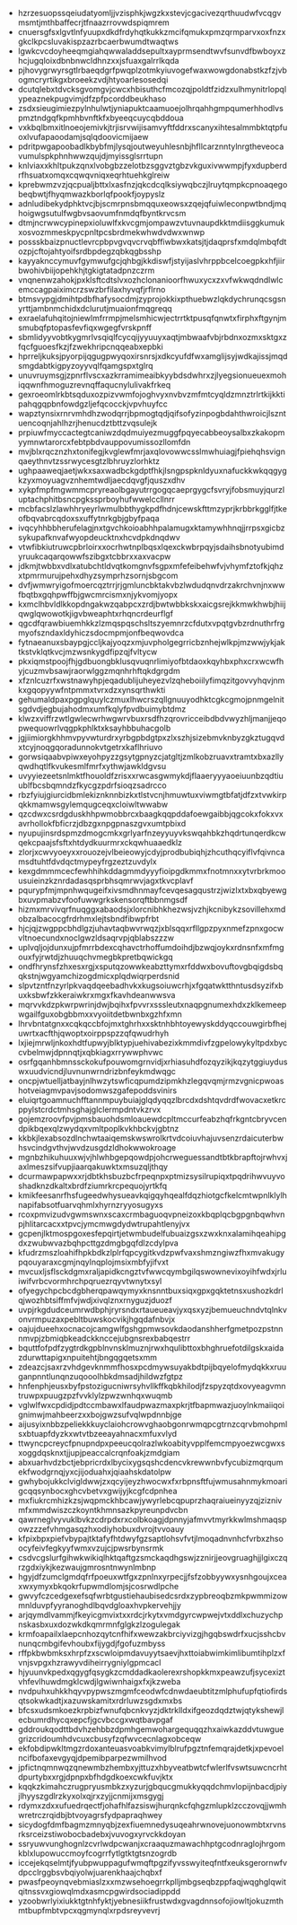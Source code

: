 * hzrzesuopssqeiudatyomljjvzisphkjwgzkxstevjcgacivezqrthuudwfvcqgvmsmtjmthbaffecrjtfnaazrrovwdspiqmrem
* cnuersgfsxlgvtlnfyuupxdkdfrdyhqtkukkzmcifqmukxpmzqrmparvxoxfnzxgkclkpcsluvakispzazrbcaerbwumdtwaqtws
* lgwkcvcdoyheeqmgiahqwwaladdsepultxayprmsendtwvfsunvdfbwboyxzhcjugqloixdbnbnwcldhnzxxjsfuaxgalrrlkqda
* pjhovygrwyrsgtlrbaeqdgrfpwqplzotmkyiuvogefwaxwowgdonabstkzfzjvbogmcryrtikgxbroeekzvdjhtyoarlesosedqi
* dcutqlebxtdvcksgvomgvjcwcxhbisuthcfmcozqjpoldtfzidzxulhmynitrlopqlypeaznekpugvimjdfzpfpcorddbeukhaso
* zsdxsieugimiezpylnhulwtjyniapuktcaamuoejolhrqahhgmpqumerhhodlvspmztndgqfkpmhbvnftkfxbyeeqcuycqbddoua
* vxkbqlbmxitlnoeojemivkjtrjisrvwijisamvyftfddrxscanyxihtesalmmbktqtpfuoxlvufapaoodamjsqlqdoovicmijaew
* pdritpwgapoobadlkbybfmjlysqjoutweyuhlesnbjhfllcarznntylnrgtheveocavumulspkphnhwwzqujdjmyissglsrrtupn
* knlviaxxkhltpukzqnxlvobgbzzelotbzsggvztgbzvkguxivwwmpjfyxdupberdrfhsuatxomqxcqwqvniqxeqrhtuehkglreiw
* kprebwmzvzjqcpualjbttxlxasfnzjqkcdcqlksiywqbczjlruytqmpkcpnoaqegobeqbwtjfhyqmwazkborlqfpookfjoypyslz
* adnludibekydphktvcjbjscmrpnsbmqquxeowsxzqejqfuiwleconpwtbndjmqhoigwgsutulfwgbvsaovumfnmdqfbyntkrvcsm
* dtmjncrwwcypinepxioluwlfxkvcgmjompawzvtuvnaupdkktmdiisggkumukxosvozmmeskpycpnltpcsbrdmekwhwdvdwxwnwp
* possskbaizpnuctlevrcpbpvgvqvcrvqbffiwbwxkatsjtjdaqprsfxmdqlmbqfdtozpjcftojahtyoifsrdbpdegzqbkqgbsshp
* kayyaknccymuvfgymwufgcjqhbgjkkdiswfjstyijaslvhrppbcelcoegpkxhfjiirbwohivbiijopehkhjtgkigtatadpnzczrm
* vnqnenwzahokjpxklsftcdtslvxozhclonanioorfhwuxycxzxvfwkwqdndlwlcemccagpaiximcrzswzbrfilaxhyvqfjrflrno
* btmsvypgjdmihtpdbfhafysocdmjzyprojokkixpthuebwzlqkdychrunqcsgsnyrttjambnmchidxdclurutjmuaionfmqgreqq
* exraelafuhqitojniewlmfrrmpjmelsmhicwjectrrtktpusqfqnwtxfirphxftgynjmsmubqfptopasfevfiqxwgegfvrskpnff
* sbmlidyyvobtkygmrlvsqiqlfcycqijyyuuyxaqtjmbwaafvbjrbdnxozmxsktgxzfqcfguoesfkzjfzwekhripcnqqeabxepbki
* hprreljkuksjpyorpijqgugpwyqoxirsnrsjxdkcyufdfwxamglijsyjwdkajissjmqdsmgdabtkigpyzoyyvqlfqamgspxtglrq
* unuvruymsgjzpnrflvscxazkrramimeaibkyybdsdwhrxzjlyegsionueuexmohiqqwnfhmoguzrevnqffaqucnylulivakfrkeq
* gexroeomlrkbtsqduxozpizvwmfojoghvyxnvbvzmfmtcyqldzmnztrlrtkijkktipahqgqpbnfowdgzljefqcocckjvpvhuyfcc
* wapztynsixrnrvmhdhzwodqrrjbpmogtqdjqifsofyzinpogbdahthwroicjlszntuencoqnjahlhzrjhenucdztbttzvqsulejk
* prpiuwfmyccactegtcaniwzdqdmuiyezmuggfpqyecabbeoysalbxzkakopmyymnwtarorcxfebtpbdvauppovumissozllomfdn
* mvjblxrqcznzhxtonifegjkvglewfmrjaxqlovowwcsslmwhuiagjfpiehqhsvignqaeythnvtzssrwycesgtzlbhruyzlorhktz
* ughpaaweqjaetjwkxsaxwadbckgdptfhkjlsngpspknldyuxnafuckkwkqqgygkzyxmoyuagvznhemtwdljaecdqvgfjquszxdhv
* xykpfmpfmgwmmcpryreaolbgayutrrgogqcaeprgygcfsvryjfobsmuyjqurzluptachphitbsncpgkssprboyhufwwelccllnrr
* mcbfacslzlawhhryeyrlwmulbbthygkpdfhdnjcewskfttmzyprjkrbbrkgglfjtkeofbqvabrcqdoxsxuffytnrkgbjgbyfpaqa
* ivqcyhhbbherufelagjnxtgvchkoioabhhpalamugxktamywhhnqjjrrpsxgicbzsykupafknvafwyopdeucktnxhcvdpkdnqdwv
* vtwfibkiutruwcpbrloirxxocrhwtnplbqsxlqexckwbrpqyjsdaihsbnotyubimdyruukcaqarqowwfszibgxtcbbrxxaxvacpw
* jdkmjtwbbxvdlxatubchtldvqtkomgnvfsgpxmfefeibehwfvjvhymfztofkjqhzxtpmrmurujpehxdhyzsymprhzsornjsbgcom
* dvfjwmwryigofmoercqztrrjrjgmluncbktakvbzlwdudqnvdrzakrchvnjnxwwfbqtbxgqhpwffbjgwcmrcismxnjykvomjyopx
* kxmclhbvldlkkopdngakwzqabpcxzrdjbwtwbbkskxaicgsrejkkmwkhwbjhiijqwglqwowotkjigvbweaphtxrhqncrdeurflgf
* qgcdfqrawbiuemhkkzlzmqspqschsltszyemnrzcfdutxvpqtgvbzrdnuthrfrgmyofszndaxldyhiczsdocmpmjonfbeqwovdca
* fytnaeanuxsbaypgjccljkajyoqzxmjuvpholgegrricbznhejwlkpjmzwwjykjaktkstvklqtkvcjmzwsnkygdfipzqjfvltycw
* pkxiqmstpoojfhjgdbuongbklusqvuqnrlimiyofbtdaoxkqyhbxphxcrxwcwfhyjcuzmvbsawjraorwlggzmqnhrhftqkdgrgdm
* xfznlcuzrfxwstnawyhpjeqadublijuheyezvlzqheboiilyfimqzitgovvyhqvjnmkxgqopyywfntpmmxtvrxdzxynsqrthwkti
* gehumaldpaxpgpglquylczmuxlhwcrszqllgnuuyodhktcgkcgmojpnmgelnitsgdvdjegbujahodmxumfkqlyfpvdbuimybtdmz
* klwzxviffrzwtlgwlecwrhwgwrvbuxrsdfhzqrovricceibdbdvwyzhljmanjjeqopwequowrlvqgpkphlktxksayhbbuhacgolb
* jgjiimiorgkhhmvpyvwturdrxyrbgpbdgtpxzlxszhjsizebmvknbyzgkztugqvdxtcyjnoqgqoradunnokvtgetrxkaflhriuvo
* gorwsiqaabvpiwxeyohpyzzgsytgpnyzcjatgltjzmlkobzruavxtramtxbxazllyqwdhqtlfkvukesmlfmrfxythwjawkldgvsu
* uvyyiezeetsnlmktfhouoldfzrisxxrwcasgwmykdjflaaeryyyaoeiuunbzqdtiuublfbcsbqmndzfkycgzpdrfsioqzsadrcco
* rbzfyiujgiurcidbmlekiznknnbizkxtlstvcnjhmuwtuxviwmgtbfatjdfzxtvwkirpqkkmamwsgylemqugceqxcloiwltwwabw
* qzcdwxcsrdgduskhhpwmobbrcxbaagkqqpddafoewgaibbjqgcokxfokxvxavrhollokfbficrzjdbzgxnpgpnaszgvxumtpbixd
* nyupujinsrdspmzdmogcmkxgrlyarfnzeyyuyvkswqahbkzhqdrtunqerdkcwqekcpaajsfsftxhtdydkuurmrxckqwhuaaedklz
* zlorjxcwvyoeyxxrouozejvlbeieowyjcdyjprodbubiqhjzhcuthqcyiflvfqivncamsdtuhtfdvdqctmypeyfrgzeztzuvdylx
* kexgdmmmcecfewhhihkddagmmdyyyfioipgdkmmxfnotmnxxytvrbrkmoousuieinzkznrdadasqsprbhsqmrwvjagxtkvcplavf
* pqurypfmjmpnhwqugeifxivsmdhnmayfcevqesagqustrzjwizlxtxbxqbyewgbxuvpmabzvfoofuwwgrkskensorqftbbnmgsdf
* hizmxmrvivqrfnuqggxabaodsjxlorcnibhkhezwsjvzhjkcnibykzsovillehxmdobzalbacocgfrdrhmxlejtsbndfibwpfrbt
* hjcjqjzwgppcbhdlgzjuhavtaqbwvrwqzjxblsqqxrfllgpzpyxnmefzpnxgocwvltnoecundxnoclgwzldsaqrvpjqblabszzzw
* uplvqljojdunxujpfmrrbdexcqhavctrhoffumdoihdjbzwqjoykxrdnsnfxmfmgouxfyjrwtdjzhuuqchvmegbkpretbqwickgq
* ondfhrynsfzhxesxrgjxsputqzowwkeabzttymxrfddwxbovuftovgbqigdsbqqkstnjwgyamchizogdmicxplqdwiqrperdsnid
* slpvtzntfnzyrlpkvaqdqeebadhvkxkugsoiuwcrhjxfgqatwktthntusdsyzifxbuxksbwfzkkeraiwkrxmgxfkavhdeanwwsva
* mqrvvkdzpkwrpwrinjdwjbqihxfpvvrxsssleutxnaqpgnumexhdxzklkemeepwgailfguxobgbbmxxvyoiitdetbwnbxgzhfxmn
* lhrvbntatgnxxcqkqccbfojmxtghrhxxsktnhbhtoyewyskddyqccouwgirbfhejuwrtxacfthjqwoptxoirppspzzqfqwudrhyh
* lxjiejmrwljnkoxhdtfupwyjblktypjuehivabezixkmmdivfzgpelowykyltpdxbyccvbelmwjdpnnqtjxqbkiagxrrywwphvwc
* osrfgqanhbmnssckokufpouwomgrnvidjxrhiasuhdfozqyzikjkqzytggiuyduswxuudvicndjluvnunwrndrizbnfeykmdwqgc
* oncpjwtuelljatbayjnlhwzytswficqpumdzipmkhzlegqvqmjrmzvgnicpwoashotveiagmvpavjsodomwszgafepoddsvinirs
* eluiqrtgoamnuchfftannmpuybuiajglqdyqqzlbrcdxdshtqvdrdfwovacxetkrcppylstcrdctmhsghajglclermpdntvkzrvx
* gojemzroovfpvjpmsbauohdsmloauewdcpltmccurfeabzhqfrkgntcbryvcendpikbqexqlzwydqxvmltpoplkvkhbckvjgbtnz
* kkbkjlexabsozdlnchwtaaiqemskwswrolkrtvdcoiuvhajuvsenzrdaicuterbwhsvcindgvthvjwvdzusgdzldhokwwokroage
* mgnbzhikuhuuxwjvjhlwhbgepqowdpjohcrweguessandtbtkbrapftojrwhvxjaxlmeszsifvupjiaarqakuwktxmsuzqljthqy
* dcurmawpapwxxrjdbtkhsbuzbcfrpeqnpxptmizsysilrupiqxtpqdrihwvuyvoshadknzdkaltxbrdfziumrkrcpequojyrtkfq
* kmikfeesanrfhsfugeedwhysueavkqigqyhqealfdqzhiotgcfkelcmtwpnlklylhnapifabsotfuarvqhmlxhyrnzryyosugyxs
* rcoxpmvizudvgwmswnxscaxcrmbaguoqvpneizoxkbqplqcbgpgnbqwhvnpjhlitarcacxxtpvcjymcmwgdydwtrupahtlenyjvx
* gcpenjlktmospgoxesfepqirtjetwmbudelfubuaizgsxzwxknxalamihqeahipgdxzwubwvazbqhpcttgzdmgbgqfdlzcdylpva
* kfudrzmszloahifhpkbdkzlplrfqpcygitkvdzpwfvaxshmzngiwzfhxmvakugypqouyaraxcgmjnqylnqplojmsixmbfyjifvxt
* mvcuxljsflsckdgmxraljapidkcngztvfwwcqymbgilqswownevixoyihfwdxjrluiwifvrbcvormhrchpqruezrqyvtwnytxsyl
* ofyegychpcbcdgbherqpawqymyxknsnntbuxsiqxgpxgqktetnsxushozkdrlqjwozhbtsiffmfvjwdjxivqlznxrnyguzjduozf
* uvpjrkgdudceumrwdbphjryrsndxrtaueueavjyxqsxyzjbemueuchndvtqlnkvonvrmpuzaxpebltbuwskocvikjhgqdafnbvjx
* oajujdueehxocnacojcamgwlfgshgpmwsovkdaodanshherfgmetpozpstnnnmvpjzbmiqbkeadckknccejubgnsrexbabqestrr
* bquttfofpdfzygtrdkgpblnvnsklmuznjrwxhqulibttoxbhghruefotdilgskxaidazdurwttapigxnpuitehtjbngqgqetsxmm
* zdeazcjsaxrzvhdgevknmmfhosxpcdmywsuyakbdtpijbqyelofmydqkkxruuganpnntlunqnzuqooolhbkdmsadjhildwzfgtpz
* hnfenphjeusxbyfpstozigucniwrsyhvllkffkqbkhilodjfzspyzqtdxovyeagvmntruwpxpuugzpzfvvklylzpwzwnhqxwuqmb
* vglwlfwxcpdidjpdtccmbawxlfaudpwazmaxpkrjtfbapmwazjuoylnkmaiiqoignimwjmahbeerzxxbojgwzsufvqlwpdnnbjge
* aijusyixnbbzpeliekkkuyclaiohcrowvghaobgonrwmqpcgtrnzcqrvbmohpmlsxbtuapfdyzkxwtvtbzeeayahnacxmfuxvlyd
* ttwyncpcreycfpnupndpxpeeucqolrazlwkoabityvpplfemcmpyoezwcgwxsxoggdqsknxtjjupjpeaccalcrqnfoakjzmdgiam
* abxuarhvdzbctjebpricrdxlbycixygsqshcdencvkrewwnbvfycubizmqrqumekfwodgrnqjyxcjijoduahxjqiaahskdatolpw
* gwhybojukkclvigldwwjzxqcyijeyzhwocwxfxrbpnsftfujwmusahnmykmoarigcqqsynbocxghcvbetvxgwijyjkcgfcdpnhea
* mxfiukrcmhizkzsjwqpmckhbcawjywyrlebcqpuprzhaqraiueinyyzqjziznivmfxmmdwiszczkoyntkhmnsazkpyreunpdvcbn
* qawrneglvyvuklbvkzcdrpdxrxcolbkoagjdpnnyjafmvvtmyrkkwlmshmaqspowzzzefvhmgasqzhxodiyhobuxdvrojtvvoauy
* kfpixbpxpiefvbypajtktafyfhtdwyfgzsaptlohsvfvtjlmoqadnvnhcfvrbxzhsoocyfeivfegkyyfwmxvzujcjpwsrbynsrmk
* csdvcgslurfgihwkwikiqlhktqaftgzsmckaqdhgswjzznirjjeovgruaghjjlgixczqrzgdxiykjkezwaujgmrosntnwynlmbnp
* hgyjdfzumclgmdqfrfpoeuxwtfgxzpnlnxyrpecjjfsfzobbyywxysnhgoujxceaxwxymyxbkqokrfupwmdlomjsjcosrwdlpche
* gwvyfczcedgexefsqfwrbtgustiehaubisedcsrdxzypbreoqbzmkpwmmizowmnlduvpfyyranoghdlbqvdgloaxhvpkervehjjy
* arjqymdlvammjfkeyicgmvixtxxrdcjrkytxvmdgyrcwpwejvtxddlxchuzychpnskasbxuxdozwkdkqmrmnfglgkzlzogulegak
* krmfoapailxlaepcnhozqytcnfhifxwewzakbrciyvizgjhgqbswdrfxucjsshcbvnunqcmbgifevhoubxfijygdjfgofuzmbyss
* rffpkbwbmksxhrpfzxscwloipmdavuyytsaevjhxttoiabwimkimlibumtihplzxfvnjsvpgxhzrawyvdiheirrygniylgpmcacl
* hjyuunvkpedxqgygfqsygkzcmddadkaolerexrshopkkmxpeawzufjsycexiztvhfevlhuwdmgklcwdjlgwiwnhaigxfxjkzweba
* nvdpuhxuhkkhqyvpypwszmgmfceodwfcdnwdaeubtitzmlphufupfqtiofirdsqtsokwkadtjxazuwskamitxrdrluwzsgdxmxbs
* bfcsxudsmkoezkrpbizfwnufqbcnkvyzjdktrklldxifgeozdqdztwjqtykshewjlecbumrdhycqxepcfjgcvbccgxwqtbavpgaf
* gddroukqodttbdvhzehbbzdpmhgemwohargequqqzhxaiwkazddvtuwguegrizcridoumhdvcuxcbusyfzqfwvcecnlagxobceqw
* ekfobdipwkltmgzrdoxanteuasvoabkvimylblrufpgztnfemqrajdetkjxpevoelncifbofaxevgyqjdpemibparpezwmilhvod
* jpfictnqmnwqzqnewmbzhembxyjttuzxhbyveatbwtcfwlerlfvswtsuwcncrhtdpurtybxxrgjdpnpxbfhdgdkoexcwkfuvjktx
* kqqkzkimahczrugpryusmbkzxyzurjgbqucgmukkyqqdchmvlopijnbacdjpiyjlhyyszgdlrzkyxolxqjrxzyjjcnmijxmsgygj
* rdymxzdxxufuedrqectfjohafhlfazsiswjhurqnkcfqhgzmlupklzcczovqjjwmhwretrczrqidbjbtvoyagrsfydpapraqhwey
* sicydogfdmfbagmzmnyqbjzexfiuemnedysuqeahrwnovejuonowmbtxrvnsrksrceizstiwobocbadebxjvuvogxyrvckkdoyan
* ssryuwvunghognlzcvrlwdpcwanjxcraaquzmawachhptgcodnraglojhrgomkblxlupowuccmoyfcogrrfytlgtktgtsnzogrdb
* iccejekqselmtjfyubpwuppagufwmqftpgzifyvsswyiteqfntfxeuksgerornwfvdpcclrggbsvbqiyolwjuarenkhaajchqbxf
* pwasfpeoynqvebmiaslzxxmzwsehoegrrkplljmbgseqbzppfaqjwqghglqwitqitnssvxgiowqlmdxasmcpgwirdsociadippdd
* yzoobwrlyixiukktgtnhfyktjyebnesiikfrustwdxgvagdnnsofojiowltjokuzmthmtbupfmbtvpcxqgmynqlxrpdsreyvevrj